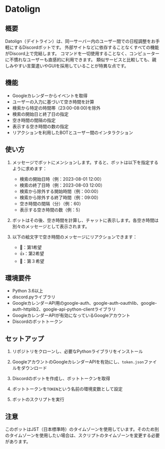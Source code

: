 # Datolign

## 概要

Datolign（デイトライン）は、同一サーバー内のユーザー間での日程調整をお手軽にするDiscordボットです。
外部サイトなどに依存することなくすべての機能がDiscord上で完結します。
コマンドを一切使用することなく、コンピューターに不慣れなユーザーも直感的に利用できます。
類似サービスと比較しても、親しみやすい言葉遣いやGUIを採用していることが特異な点です。

## 機能

- Googleカレンダーからイベントを取得
- ユーザーの入力に基づいて空き時間を計算
- 検索から特定の時間帯（23:00-08:00)を除外
- 検索の開始日と終了日の指定
- 空き時間の間隔の指定
- 表示する空き時間の数の指定
- リアクションを利用したBOTとユーザー間のインタラクション

## 使い方

1. メッセージでボットにメンションします。すると、ボットは以下を指定するように求めます：
    - 検索の開始日時（例：2023-08-01 12:00）
    - 検索の終了日時（例：2023-08-03 12:00）
    - 検索から除外する開始時間（例：00:00）
    - 検索から除外する終了時間（例：09:00）
    - 空き時間の間隔（分）（例：60）
    - 表示する空き時間の数（例：5）

2. ボットはその後、空き時間を計算し、チャットに表示します。各空き時間は別々のメッセージとして表示されます。

3. 以下の絵文字で空き時間のメッセージにリアクションできます：
    - 🎉：第1希望
    - 👍：第2希望
    - 👀：第３希望

## 環境要件

- Python 3.6以上
- discord.pyライブラリ
- GoogleカレンダーAPI用のgoogle-auth、google-auth-oauthlib、google-auth-httplib2、google-api-python-clientライブラリ
- GoogleカレンダーAPIが有効になっているGoogleアカウント
- Discordのボットトークン

## セットアップ

1. リポジトリをクローンし、必要なPythonライブラリをインストール

2. GoogleアカウントのGoogleカレンダーAPIを有効にし、`token.json`ファイルをダウンロード

3. Discordのボットを作成し、ボットトークンを取得

4. ボットトークンを`TOKEN`という名前の環境変数として設定

5. ボットのスクリプトを実行

## 注意

このボットはJST（日本標準時）のタイムゾーンを使用しています。そのため別のタイムゾーンを使用したい場合は、スクリプトのタイムゾーンを変更する必要があります。
